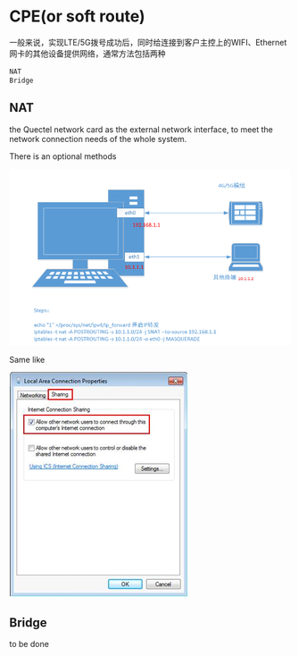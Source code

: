 CPE(or soft route)
=====

一般来说，实现LTE/5G拨号成功后，同时给连接到客户主控上的WIFI、Ethernet网卡的其他设备提供网络，通常方法包括两种

	NAT
	Bridge

NAT
-----

the Quectel network card as the external network interface, to meet the network connection needs of the whole system.

There is an optional methods


![](NAT.png)

Same like

![](windows_internel_share.jpg)

Bridge
----

to be done



